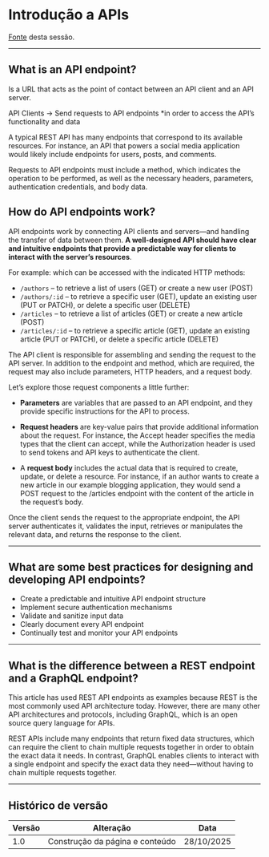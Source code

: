 # Introdução a APIs

[Fonte](https://blog.postman.com/what-is-an-api-endpoint/) desta sessão.

---

## What is an API endpoint?

Is a URL that acts as the point of contact between an API client and an API server.

API Clients -> Send requests to API endpoints
*in order to access the API’s functionality and data

A typical REST API has many endpoints that correspond to its available resources. For instance, an API that powers a social media application would likely include endpoints for users, posts, and comments. 

Requests to API endpoints must include a method, which indicates the operation to be performed, as well as the necessary headers, parameters, authentication credentials, and body data.

## How do API endpoints work?

API endpoints work by connecting API clients and servers—and handling the transfer of data between them. **A well-designed API should have clear and intuitive endpoints that provide a predictable way for clients to interact with the server’s resources**.

For example:
which can be accessed with the indicated HTTP methods:

- `/authors` – to retrieve a list of users (GET) or create a new user (POST)
- `/authors/:id` – to retrieve a specific user (GET), update an existing user (PUT or PATCH), or delete a specific user (DELETE)
- `/articles` –  to retrieve a list of articles (GET) or create a new article (POST)
- `/articles/:id` – to retrieve a specific article (GET), update an existing article (PUT or PATCH), or delete a specific article (DELETE)

The API client is responsible for assembling and sending the request to the API server. In addition to the endpoint and method, which are required, the request may also include parameters, HTTP headers, and a request body. 

Let’s explore those request components a little further:

- **Parameters** are variables that are passed to an API endpoint, and they provide specific instructions for the API to process. 

- **Request headers** are key-value pairs that provide additional information about the request. For instance, the Accept header specifies the media types that the client can accept, while the Authorization header is used to send tokens and API keys to authenticate the client.

- A **request body** includes the actual data that is required to create, update, or delete a resource. For instance, if an author wants to create a new article in our example blogging application, they would send a POST request to the /articles endpoint with the content of the article in the request’s body.

Once the client sends the request to the appropriate endpoint, the API server authenticates it, validates the input, retrieves or manipulates the relevant data, and returns the response to the client.

---

## What are some best practices for designing and developing API endpoints?

- Create a predictable and intuitive API endpoint structure
- Implement secure authentication mechanisms
- Validate and sanitize input data
- Clearly document every API endpoint
- Continually test and monitor your API endpoints

---

## What is the difference between a REST endpoint and a GraphQL endpoint?

This article has used REST API endpoints as examples because REST is the most commonly used API architecture today. However, there are many other API architectures and protocols, including GraphQL, which is an open source query language for APIs.

REST APIs include many endpoints that return fixed data structures, which can require the client to chain multiple requests together in order to obtain the exact data it needs. In contrast, GraphQL enables clients to interact with a single endpoint and specify the exact data they need—without having to chain multiple requests together.

---

## Histórico de versão

| Versão | Alteração | Data |
|---|---|---|
|1.0| Construção da página e conteúdo | 28/10/2025 |